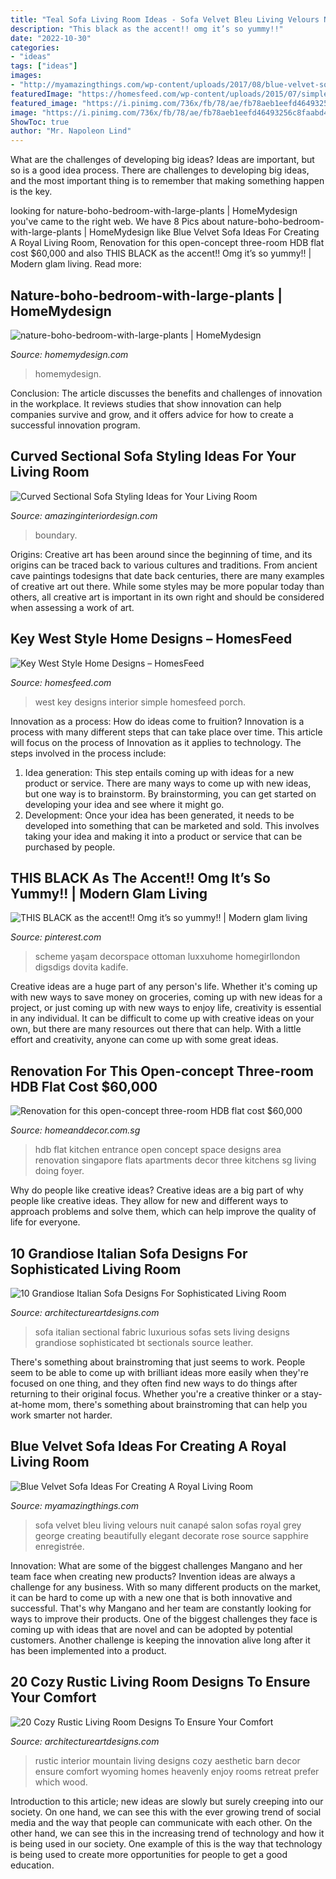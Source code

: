 ```yaml
---
title: "Teal Sofa Living Room Ideas - Sofa Velvet Bleu Living Velours Nuit Canapé Salon Sofas Royal Grey George Creating Beautifully Elegant Decorate Rose Source Sapphire Enregistrée"
description: "This black as the accent!! omg it’s so yummy!!"
date: "2022-10-30"
categories:
- "ideas"
tags: ["ideas"]
images:
- "http://myamazingthings.com/wp-content/uploads/2017/08/blue-velvet-sofa-3.jpg"
featuredImage: "https://homesfeed.com/wp-content/uploads/2015/07/simple-Key-West-interior-design-with-a-pair-of-wood-chairs-and-L-shape-sofa-with-high-built-in-headrest-feature.jpg"
featured_image: "https://i.pinimg.com/736x/fb/78/ae/fb78aeb1eefd46493256c8faabd46719.jpg"
image: "https://i.pinimg.com/736x/fb/78/ae/fb78aeb1eefd46493256c8faabd46719.jpg"
ShowToc: true
author: "Mr. Napoleon Lind"
---
```



What are the challenges of developing big ideas?
Ideas are important, but so is a good idea process. There are challenges to developing big ideas, and the most important thing is to remember that making something happen is the key.

	

		
looking for nature-boho-bedroom-with-large-plants | HomeMydesign you've came to the right web. We have 8 Pics about nature-boho-bedroom-with-large-plants | HomeMydesign like Blue Velvet Sofa Ideas For Creating A Royal Living Room, Renovation for this open-concept three-room HDB flat cost $60,000 and also THIS BLACK as the accent!! Omg it’s so yummy!! | Modern glam living. Read more:
		
    
## Nature-boho-bedroom-with-large-plants | HomeMydesign

<img loading=lazy src="https://homemydesign.com/wp-content/uploads/2020/09/nature-boho-bedroom-with-large-plants.jpg" onerror="this.onerror=null;this.src='https://tse3.mm.bing.net/th?id=OIP.1bHFnanCGAKqJIMksj4qMwHaLH&amp;pid=15.1';" alt="nature-boho-bedroom-with-large-plants | HomeMydesign">

_Source: homemydesign.com_

>homemydesign. 

	

Conclusion:
The article discusses the benefits and challenges of innovation in the workplace. It reviews studies that show innovation can help companies survive and grow, and it offers advice for how to create a successful innovation program.

    
## Curved Sectional Sofa Styling Ideas For Your Living Room

<img loading=lazy src="https://www.amazinginteriordesign.com/wp-content/uploads/2018/10/5.jpg" onerror="this.onerror=null;this.src='https://tse4.mm.bing.net/th?id=OIP.yoq-VW5O827Syhb7eFg4LgHaJ5&amp;pid=15.1';" alt="Curved Sectional Sofa Styling Ideas for Your Living Room">

_Source: amazinginteriordesign.com_

>boundary. 

	

Origins:
Creative art has been around since the beginning of time, and its origins can be traced back to various cultures and traditions. From ancient cave paintings todesigns that date back centuries, there are many examples of creative art out there. While some styles may be more popular today than others, all creative art is important in its own right and should be considered when assessing a work of art.

    
## Key West Style Home Designs – HomesFeed

<img loading=lazy src="https://homesfeed.com/wp-content/uploads/2015/07/simple-Key-West-interior-design-with-a-pair-of-wood-chairs-and-L-shape-sofa-with-high-built-in-headrest-feature.jpg" onerror="this.onerror=null;this.src='https://tse2.mm.bing.net/th?id=OIP.7eVdEol1Yaz_NM78wNQ9hgHaLH&amp;pid=15.1';" alt="Key West Style Home Designs – HomesFeed">

_Source: homesfeed.com_

>west key designs interior simple homesfeed porch. 

	

Innovation as a process: How do ideas come to fruition?
Innovation is a process with many different steps that can take place over time. This article will focus on the process of Innovation as it applies to technology. The steps involved in the process include: 
1. Idea generation: This step entails coming up with ideas for a new product or service. There are many ways to come up with new ideas, but one way is to brainstorm. By brainstorming, you can get started on developing your idea and see where it might go. 
2. Development: Once your idea has been generated, it needs to be developed into something that can be marketed and sold. This involves taking your idea and making it into a product or service that can be purchased by people. 

    
## THIS BLACK As The Accent!! Omg It’s So Yummy!! | Modern Glam Living

<img loading=lazy src="https://i.pinimg.com/736x/fb/78/ae/fb78aeb1eefd46493256c8faabd46719.jpg" onerror="this.onerror=null;this.src='https://tse4.mm.bing.net/th?id=OIP.Oyw3E2lDzlqVeddLMdX05gHaJ3&amp;pid=15.1';" alt="THIS BLACK as the accent!! Omg it’s so yummy!! | Modern glam living">

_Source: pinterest.com_

>scheme yaşam decorspace ottoman luxxuhome homegirllondon digsdigs dovita kadife. 

	

Creative ideas are a huge part of any person's life. Whether it's coming up with new ways to save money on groceries, coming up with new ideas for a project, or just coming up with new ways to enjoy life, creativity is essential in any individual. It can be difficult to come up with creative ideas on your own, but there are many resources out there that can help. With a little effort and creativity, anyone can come up with some great ideas.

    
## Renovation For This Open-concept Three-room HDB Flat Cost $60,000

<img loading=lazy src="https://www.homeanddecor.com.sg/sites/default/files/imagecache/hnd_revamp_1x1_large/blog/gallery_article/gallery_images/jyu28234.jpg" onerror="this.onerror=null;this.src='https://tse1.mm.bing.net/th?id=OIP.s_fbAPa1Oo7zxXP5RTkrqgHaLG&amp;pid=15.1';" alt="Renovation for this open-concept three-room HDB flat cost $60,000">

_Source: homeanddecor.com.sg_

>hdb flat kitchen entrance open concept space designs area renovation singapore flats apartments decor three kitchens sg living doing foyer. 

	

Why do people like creative ideas?
Creative ideas are a big part of why people like creative ideas. They allow for new and different ways to approach problems and solve them, which can help improve the quality of life for everyone.

    
## 10 Grandiose Italian Sofa Designs For Sophisticated Living Room

<img loading=lazy src="https://www.architectureartdesigns.com/wp-content/uploads/2015/09/649-630x491.jpg" onerror="this.onerror=null;this.src='https://tse4.mm.bing.net/th?id=OIP.QfbWsCgPr3YF3HJBLbS1QAHaFx&amp;pid=15.1';" alt="10 Grandiose Italian Sofa Designs For Sophisticated Living Room">

_Source: architectureartdesigns.com_

>sofa italian sectional fabric luxurious sofas sets living designs grandiose sophisticated bt sectionals source leather. 

	

There's something about brainstroming that just seems to work. People seem to be able to come up with brilliant ideas more easily when they're focused on one thing, and they often find new ways to do things after returning to their original focus. Whether you're a creative thinker or a stay-at-home mom, there's something about brainstroming that can help you work smarter not harder.

    
## Blue Velvet Sofa Ideas For Creating A Royal Living Room

<img loading=lazy src="http://myamazingthings.com/wp-content/uploads/2017/08/blue-velvet-sofa-3.jpg" onerror="this.onerror=null;this.src='https://tse3.mm.bing.net/th?id=OIP.mliXHoUAy_GSl_q9ACWEVAHaJl&amp;pid=15.1';" alt="Blue Velvet Sofa Ideas For Creating A Royal Living Room">

_Source: myamazingthings.com_

>sofa velvet bleu living velours nuit canapé salon sofas royal grey george creating beautifully elegant decorate rose source sapphire enregistrée. 

	

Innovation: What are some of the biggest challenges Mangano and her team face when creating new products?
Invention ideas are always a challenge for any business. With so many different products on the market, it can be hard to come up with a new one that is both innovative and successful. That's why Mangano and her team are constantly looking for ways to improve their products. One of the biggest challenges they face is coming up with ideas that are novel and can be adopted by potential customers. Another challenge is keeping the innovation alive long after it has been implemented into a product.

    
## 20 Cozy Rustic Living Room Designs To Ensure Your Comfort

<img loading=lazy src="https://www.architectureartdesigns.com/wp-content/uploads/2015/01/20-Cozy-Rustic-Living-Room-Designs-To-Ensure-Your-Comfort-7-630x420.jpg" onerror="this.onerror=null;this.src='https://tse1.mm.bing.net/th?id=OIP.6x5PQksnYuDHc2X5_i3KnQHaE8&amp;pid=15.1';" alt="20 Cozy Rustic Living Room Designs To Ensure Your Comfort">

_Source: architectureartdesigns.com_

>rustic interior mountain living designs cozy aesthetic barn decor ensure comfort wyoming homes heavenly enjoy rooms retreat prefer which wood. 

	

Introduction to this article; new ideas are slowly but surely creeping into our society. On one hand, we can see this with the ever growing trend of social media and the way that people can communicate with each other. On the other hand, we can see this in the increasing trend of technology and how it is being used in our society. One example of this is the way that technology is being used to create more opportunities for people to get a good education.

